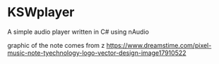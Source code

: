 # KSWplayer
A simple audio player written in C# using nAudio

graphic of the note comes from z https://www.dreamstime.com/pixel-music-note-tyechnology-logo-vector-design-image17910522
